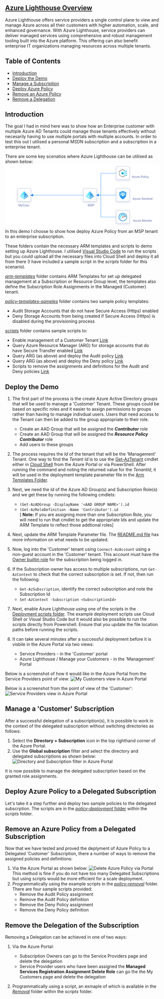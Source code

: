 ## [Azure Lighthouse Overview](https://docs.microsoft.com/en-us/azure/lighthouse/overview)

Azure Lighthouse offers service providers a single control plane to view and manage Azure across all their customers with higher automation, scale, and enhanced governance. With Azure Lighthouse, service providers can deliver managed services using comprehensive and robust management tooling built into the Azure platform. This offering can also benefit enterprise IT organizations managing resources across multiple tenants.

## Table of Contents
* [Introduction](https://github.com/paulfcollins/public-azure/tree/master/Azure-Lighthouse#introduction) 
* [Deploy the Demo](https://github.com/paulfcollins/public-azure/tree/master/Azure-Lighthouse#deploy-the-demo) 
* [Manage a Subscription](https://github.com/paulfcollins/public-azure/tree/master/Azure-Lighthouse#manage-a-customer-subscription) 
* [Deploy Azure Policy](https://github.com/paulfcollins/public-azure/tree/master/Azure-Lighthouse#deploy-azure-policy-to-a-delegated-subscription)
* [Remove an Azure Policy](https://github.com/paulfcollins/public-azure/tree/master/Azure-Lighthouse#remove-an-azure-policy-from-a-delegated-subscription)
* [Remove a Delegation](https://github.com/paulfcollins/public-azure/tree/master/Azure-Lighthouse#remove-the-delegation-of-the-subscription) 

## Introduction

The goal I had in mind here was to show how an Enterprise customer with multiple Azure AD Tenants could manage those tenants effectively without necesarily having to use multiple portals with multiple accounts. In order to test this out I utilised a personal MSDN subscription and a subscription in a enterprise tenant. 
  
There are some key scenatios where Azure Lighthouse can be utilised as shown below:
![Azure Lighthouse Overview](https://github.com/paulfcollins/public-azure/blob/master/Azure-Lighthouse/images/lighthouseoverview.png) 
In this demo I choose to show how deploy Azure Policy from an MSP tenant to an enterprise subscription. 
  
These folders contain the necessary ARM templates and scripts to demo setting up Azure Lighthouse. I utilised [Visual Studio Code](https://code.visualstudio.com/) to run the scripts but you could upload all the necessary files into Cloud Shell and deploy it all from there (I have included a sample script in the _scripts_ folder for this scenario).

[_arm-templates_](https://github.com/paulfcollins/public-azure/tree/master/Azure-Lighthouse/arm-templates) folder contains ARM Templates for set up delegated management at a Subscription or Resource Group level, 
the templates also define the Subscription Role Assignments in the Managed (Customer) tenant.

[_policy-templates-samples_](https://github.com/paulfcollins/public-azure/tree/master/Azure-Lighthouse/policy-template-samples) folder contains two sample policy templates:
   * Audit Storage Accounts that do not have Secure Access (Https) enabled
   * Deny Storage Accounts from being created if Secure Access (Https) is disabled during the provisioning process

[_scripts_](https://github.com/paulfcollins/public-azure/tree/master/Azure-Lighthouse/scripts) folder contains sample scripts to:
   * Enable management of a Customer Tenant [Link](https://github.com/paulfcollins/public-azure/tree/master/Azure-Lighthouse/scripts/deployment)
   * Query Azure Resource Manager (ARG) for storage accounts that do have Secure Transfer enabled [Link](https://github.com/paulfcollins/public-azure/tree/master/Azure-Lighthouse/scripts/policy-deployment)
   * Query ARG (as above) and deploy the Audit policy [Link](https://github.com/paulfcollins/public-azure/tree/master/Azure-Lighthouse/scripts/policy-deployment)
   * Query ARG (as above) and deploy the Deny policy [Link](https://github.com/paulfcollins/public-azure/tree/master/Azure-Lighthouse/scripts/policy-deployment)
   * Scripts to remove the assignments and definitions for the Audit and Deny policies [Link](https://github.com/paulfcollins/public-azure/tree/master/Azure-Lighthouse/scripts/policy-removal)

## Deploy the Demo

1. The first part of the process is the create Azure Active Directory groups that will be used to manage a 'Customer' Tenant. These groups could be based on specific roles and it easier to assign permissions to groups rather than having to manage indivdual users. Users that need access to the Tenant can then be added to the group appropriate to their role.
   * Create an AAD Group that will be assigned the **_Contributor_** role
   * Create an AAD Group that will be assigned the **_Resource Policy Contributor_** role
   * Add users to these groups
  
2. The process requires the _Id_ of the tenant that will be the 'Management' Tenant. One way to find the _Tenant Id_ is to use the [Get-AzTenant](https://docs.microsoft.com/en-us/powershell/module/az.accounts/get-aztenant?view=azps-4.3.0) cmdlet either in [Cloud Shell](https://docs.microsoft.com/en-us/azure/cloud-shell/overview) from the Azure Portal or via PowerShell. After running the command and noting the returned value for the _TenantId_, it will be used in the deployment template parameter file in the [Arm Templates Folder](https://github.com/paulfcollins/public-azure/tree/master/Azure-Lighthouse/arm-templates).
  
3. Next, we need the _Id_ of the Azure AD Group(s) and Subscription Role(s) and we get these by running the following cmdlets:
   * `(Get-AzADGroup -DisplayName '<AAD GROUP NAME>').id`
   * `(Get-AzRoleDefinition -Name 'Contributor').id`  
   [ **Note:** If you are assigning more than one Subscription Role, you will need to run that cmdlet to get the appropriate Ids and update the ARM Template to reflect those addtional roles]
  
4. Next, update the ARM Template Parameter file. The [README.md file](https://github.com/paulfcollins/public-azure/blob/master/Azure-Lighthouse/arm-templates/README.md) has more information on what needs to be updated. 
  
5. Now, log into the 'Customer' tenant using `Connect-AzAccount` using a non-guest account in the 'Customer' tenant. This account must have the [Owner builtin role](https://docs.microsoft.com/en-us/azure/role-based-access-control/built-in-roles#owner) for the subscription being logged in. 
  
6. If the Subscription owner has access to multiple subscriptions, run `Get-AzContext` to check that the correct subscription is set. If not, then run the following:
   * `Get-AzSubscription`, identify the correct subscription and note the Subscription Id
   * `Set-AzContext -Subscription <SubscriptionId>`
  
7. Next, enable Azure Lighthouse using one of the scripts in the [Deployment scripts folder](https://github.com/paulfcollins/public-azure/tree/master/Azure-Lighthouse/scripts/deployment). The example deployment scripts use Cloud Shell or Visual Studio Code but it would also be possible to run the scripts directly from Powershell. Ensure that you update the file location paths before running the scripts.

8. It can take several minutes after a successful deployment before it is visbile in the Azure Portal via two views:
   * Service Providers - in the 'Customer' portal
   * Azure Lighthouse / Manage your Customers - in the 'Management' Portal
  
Below is a screenshot of how it would like in the Azure Portal from the Service Providers point of view:
![My Customers view in Azure Portal](https://github.com/paulfcollins/public-azure/blob/master/Azure-Lighthouse/images/MSPLighthouseview.png)
  
Below is a screenshot from the point of view of the 'Customer': 
![Service Providers view in Azure Portal](https://github.com/paulfcollins/public-azure/blob/master/Azure-Lighthouse/images/customerviewofmsp.png)
  
## Manage a 'Customer' Subscription
  
After a successful delegation of a subscription(s), it is possible to work in the context of the delegated subscription without switching directories as follows:
1. Select the **Directory + Subscription** icon in the top righthand corner of the Azure Portal.
2. Use the **Global subscription** filter and select the directory and delegated subscriptions as shown below:
![Directory and Subscription filter in Azure Portal](https://github.com/paulfcollins/public-azure/blob/master/Azure-Lighthouse/images/subscriptionpicker.png)
  
It is now possible to manage the delegated subscription based on the granted role assignments.
  
## Deploy Azure Policy to a Delegated Subscription
  
Let's take it a step further and deploy two sample policies to the delegated subscrption. The scripts are in the [_policy-deployment_ folder](https://github.com/paulfcollins/public-azure/tree/master/Azure-Lighthouse/scripts/policy-deployment) within the _scripts_ folder. 
  
## Remove an Azure Policy from a Delegated Subscription 
  
Now that we have tested and proved the deplyment of Azure Policy to a Delegated 'Customer' Subscription, there a number of ways to remove the assigned policies and definitions: 
1. Via the Azure Portal as shown below: 
![Delete Azure Policy via Portal](https://github.com/paulfcollins/public-azure/blob/master/Azure-Lighthouse/images/deletepolicyassignment1.png) 
This method is fine if you do not have too many Delegated Subscriptions but using scripts would be more efficient for a scale deployment. 
2. Programmatically using the example scripts in the [_policy-removal_](https://github.com/paulfcollins/public-azure/tree/master/Azure-Lighthouse/scripts/policy-removal) folder. There are four sample scripts provided: 
   * Remove the Audit Policy assignment
   * Remove the Audit Policy definition
   * Remove the Deny Policy assignment
   * Remove the Deny Policy definition
  
## Remove the Delegation of the Subscription

Removing a Delegation can be achieved in one of two ways: 
1. Via the Azure Portal:
   * Subscription Owners can go to the Service Providers page and delete the delegation
   * Service Provider users who have been assigned the **Managed Services Registration Assignment Delete Role** can go the the My Customers page and delete the delegation
  
2. Programmatically using a script, an exmaple of which is available in the [_Removal_](https://github.com/paulfcollins/public-azure/tree/master/Azure-Lighthouse/scripts/removal) folder within the _scripts_ folder. 
  